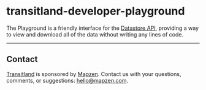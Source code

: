 # transitland-developer-playground

The Playground is a friendly interface for the [Datastore API](https://github.com/transitland/transitland-datastore), providing a way to view and download all of the data without writing any lines of code. 

---

## Contact

[Transitland](https://transit.land) is sponsored by [Mapzen](http://mapzen.com). Contact us with your questions, comments, or suggestions: [hello@mapzen.com](mailto:hello@mapzen.com).
